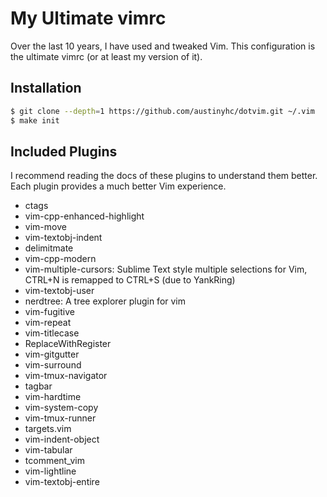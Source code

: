 # My Ultimate vimrc

Over the last 10 years, I have used and tweaked Vim. This configuration is the ultimate vimrc (or at least my version of it).

## Installation

```bash
$ git clone --depth=1 https://github.com/austinyhc/dotvim.git ~/.vim
$ make init
```
## Included Plugins

I recommend reading the docs of these plugins to understand them better. Each plugin provides a much better Vim experience.

- ctags
- vim-cpp-enhanced-highlight
- vim-move
- vim-textobj-indent
- delimitmate
- vim-cpp-modern
- vim-multiple-cursors: Sublime Text style multiple selections for Vim, CTRL+N is remapped to CTRL+S (due to YankRing)
- vim-textobj-user
- nerdtree: A tree explorer plugin for vim
- vim-fugitive
- vim-repeat
- vim-titlecase
- ReplaceWithRegister
- vim-gitgutter
- vim-surround
- vim-tmux-navigator
- tagbar
- vim-hardtime
- vim-system-copy
- vim-tmux-runner
- targets.vim
- vim-indent-object
- vim-tabular
- tcomment_vim
- vim-lightline
- vim-textobj-entire